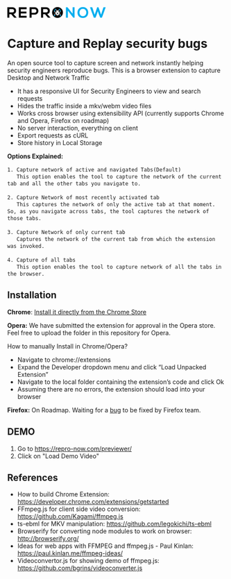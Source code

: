 <img src="Complete_Logo.png" height="25">

# Capture and Replay security bugs
An open source tool to capture screen and network instantly helping security engineers reproduce bugs. This is a browser extension to capture Desktop and Network Traffic
- It has a responsive UI for Security Engineers to view and search requests
- Hides the traffic inside a mkv/webm video files
- Works cross browser using extensibility API (currently supports Chrome and Opera, Firefox on roadmap)
- No server interaction, everything on client
- Export requests as cURL
- Store history in Local Storage

**Options Explained:**
 
    1. Capture network of active and navigated Tabs(Default)
       This option enables the tool to capture the network of the current tab and all the other tabs you navigate to. 
   
    2. Capture Network of most recently activated tab
       This captures the network of only the active tab at that moment. So, as you navigate across tabs, the tool captures the network of those tabs.
    
    3. Capture Network of only current tab
       Captures the network of the current tab from which the extension was invoked. 
       
    4. Capture of all tabs
       This option enables the tool to capture network of all the tabs in the browser. 
    
## Installation

**Chrome**: 
[Install it directly from the Chrome Store](https://chrome.google.com/webstore/detail/repronow/bgnboagkkokloclccjpmamhfijeinnpc)

**Opera:**
We have submitted the extension for approval in the Opera store. Feel free to upload the folder in this repository for Opera.

How to manually Install in Chrome/Opera?

* Navigate to chrome://extensions
* Expand the Developer dropdown menu and click “Load Unpacked Extension”
* Navigate to the local folder containing the extension’s code and click Ok
* Assuming there are no errors, the extension should load into your browser

**Firefox:**
On Roadmap. Waiting for a [bug](https://bugzilla.mozilla.org/show_bug.cgi?id=1394062) to be fixed by Firefox team.

## DEMO

1. Go to https://repro-now.com/previewer/
2. Click on "Load Demo Video"

## References
* How to build Chrome Extension: https://developer.chrome.com/extensions/getstarted
* FFmpeg.js for client side video conversion: https://github.com/Kagami/ffmpeg.js
* ts-ebml for MKV manipulation: https://github.com/legokichi/ts-ebml
* Browserify for converting node modules to work on browser: http://browserify.org/
* Ideas for web apps with FFMPEG and ffmpeg.js - Paul Kinlan: https://paul.kinlan.me/ffmpeg-ideas/
* Videoconvertor.js for showing demo of ffmpeg.js: https://github.com/bgrins/videoconverter.js
